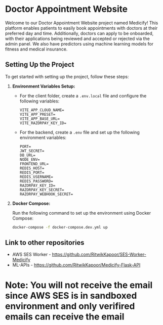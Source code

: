 # Doctor Appointment Website

Welcome to our Doctor Appointment Website project named Medicify! This platform enables patients to easily book appointments with doctors at their preferred day and time. Additionally, doctors can apply to be onboarded, with their applications being reviewed and accepted or rejected via the admin panel. We also have predictors using machine learning models for fitness and medical insurance.

## Setting Up the Project

To get started with setting up the project, follow these steps:

1. **Environment Variables Setup:**

    - For the client folder, create a `.env.local` file and configure the following variables:
    
        ```
        VITE_APP_CLOUD_NAME=
        VITE_APP_PRESET=
        VITE_APP_BASE_URL=
        VITE_RAZORPAY_KEY_ID=
        ```

    - For the backend, create a `.env` file and set up the following environment variables:
    
        ```
        PORT=
        JWT_SECRET=
        DB_URL=
        NODE_ENV=
        FRONTEND_URL=
        REDIS_HOST=
        REDIS_PORT=
        REDIS_USERNAME=
        REDIS_PASSWORD=
        RAZORPAY_KEY_ID=
        RAZORPAY_KEY_SECRET=
        RAZORPAY_WEBHOOK_SECRET=
        ```

2. **Docker Compose:**
   
   Run the following command to set up the environment using Docker Compose:
   
   ```bash
   docker-compose -f docker-compose.dev.yml up
   ```


## Link to other repositories
- AWS SES Worker - https://github.com/RitwikKapoor/SES-Worker-Medicify
- ML-APIs - https://github.com/RitwikKapoor/Medicify-Flask-API

# Note: You will not receive the email since AWS SES is in sandboxed environment and only verifired emails can receive the email